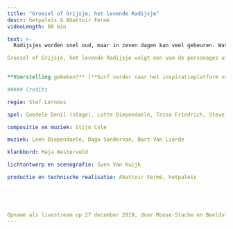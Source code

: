 ```yaml
---
title: "Groezel of Grijsje, het levende Radijsje"
descr: hetpaleis & Abattoir Fermé
videoLength: 88 min

text: >-
  Radijsjes worden snel oud, maar in zeven dagen kan veel gebeuren. Wat wil Groezel met haar korte leven doen? Wat vindt ze leuk? Het radijsje belandt van het ene avontuur in het andere. Ze ontmoet de meest bizarre figuren, lieve mensen maar ook griezels die haar tussen een sandwich willen leggen. Loopt alles in de soep of ontdekt ze haar eigen smaak?

Groezel of Grijsje, het levende Radijsje volgt een van de personages uit Bangerik (2018), de eerste samenwerking tussen Abattoir Fermé en hetpaleis. Met een topcast en live muzikanten neemt Stef Lernous je mee op avonturenreis.  
‍

**Voorstelling gekeken?** [**Surf verder naar het inspiratieplatform van hetpaleis**](https://www.spothetpaleis.be/spot/groezel-of-grijsje-het-levende-radijsje/) **voor nog meer plezier rond Groezel.**

##### Credits

regie: Stef Lernous

spel: Goedele Denil (stage), Lotte Diependaele, Tessa Friedrich, Steve Geerts, Julia Ghysels, Gert Jochems, Mona Leon, Kirsten Pieters, Chiel van Berkel, Tania Van der Sanden, Tine Van den Wyngaert, Dominique Van Malder

compositie en muziek: Stijn Cole

muziek: Leen Diependaele, Dago Sondervan, Bart Van Lierde

klankbord: Maja Westerveld

lichtontwerp en scenografie: Sven Van Kuijk

productie en technische realisatie: Abattoir Fermé, hetpaleis

‍

‍

Opname als livestream op 27 december 2019, door Moose-Stache en Beeldstorm (o.l.v. Jan Bosteels)
---
```

